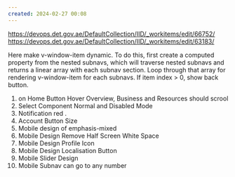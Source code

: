 ```yaml
---
created: 2024-02-27 00:08
---
```

https://devops.det.gov.ae/DefaultCollection/IID/_workitems/edit/66752/
https://devops.det.gov.ae/DefaultCollection/IID/_workitems/edit/63183/


Here make v-window-item dynamic. To do this, first create a computed property from the nested subnavs, which will traverse nested subnavs and returns a linear array with each subnav section. Loop through that array for rendering v-window-item for each subnavs. If item index > 0, show back button.

1. on Home Button Hover Overview, Business and Resources should scrool 
2. Select Component Normal and Disabled Mode
3. Notification red .
4. Account Button Size
5. Mobile design of emphasis-mixed
6. Mobile Design Remove Half Screen White Space
7. Mobile Design Profile Icon
8. Mobile Design Localisation Button
9. Mobile Slider Design
10. Mobile Subnav can go to any number